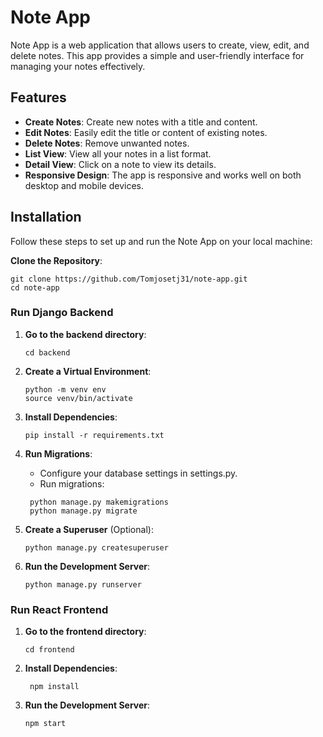 # Note App

Note App is a web application that allows users to create, view, edit, and delete notes. This app provides a simple and user-friendly interface for managing your notes effectively.

## Features

- **Create Notes**: Create new notes with a title and content.
- **Edit Notes**: Easily edit the title or content of existing notes.
- **Delete Notes**: Remove unwanted notes.
- **List View**: View all your notes in a list format.
- **Detail View**: Click on a note to view its details.
- **Responsive Design**: The app is responsive and works well on both desktop and mobile devices.

## Installation

Follow these steps to set up and run the Note App on your local machine:

**Clone the Repository**:

```
git clone https://github.com/Tomjosetj31/note-app.git
cd note-app
```

### Run Django Backend

1. **Go to the backend directory**:

   ```
   cd backend
   ```

2. **Create a Virtual Environment**:

   ```
   python -m venv env
   source venv/bin/activate
   ```

3. **Install Dependencies**:

   ```
   pip install -r requirements.txt
   ```

4. **Run Migrations**:
   - Configure your database settings in settings.py.
   - Run migrations:
   ```
    python manage.py makemigrations
    python manage.py migrate
   ```
5. **Create a Superuser** (Optional):

   ```
   python manage.py createsuperuser
   ```

6. **Run the Development Server**:

   ```
   python manage.py runserver
   ```

### Run React Frontend

1. **Go to the frontend directory**:

   ```
   cd frontend
   ```

2. **Install Dependencies**:

   ```
    npm install
   ```

3. **Run the Development Server**:

   ```
   npm start
   ```
